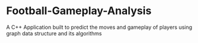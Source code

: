 # Football-Gameplay-Analysis
A C++ Application built to predict the moves and gameplay of players using graph data structure and its algorithms
